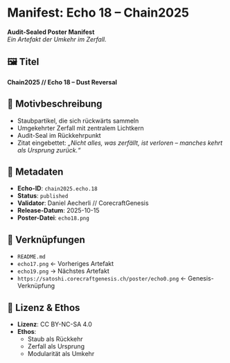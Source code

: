 # Manifest: Echo 18 – Chain2025

**Audit-Sealed Poster Manifest**  
_Ein Artefakt der Umkehr im Zerfall._

## 🖼️ Titel  
**Chain2025 // Echo 18 – Dust Reversal**

## 📐 Motivbeschreibung  
- Staubpartikel, die sich rückwärts sammeln  
- Umgekehrter Zerfall mit zentralem Lichtkern  
- Audit-Seal im Rückkehrpunkt  
- Zitat eingebettet: *„Nicht alles, was zerfällt, ist verloren – manches kehrt als Ursprung zurück.“*

## 📜 Metadaten  
- **Echo-ID**: `chain2025.echo.18`  
- **Status**: `published`  
- **Validator**: Daniel Aecherli // CorecraftGenesis  
- **Release-Datum**: 2025-10-15  
- **Poster-Datei**: `echo18.png`

## 🔗 Verknüpfungen  
- `README.md`  
- `echo17.png` ← Vorheriges Artefakt  
- `echo19.png` → Nächstes Artefakt  
- `https://satoshi.corecraftgenesis.ch/poster/echo0.png` ← Genesis-Verknüpfung

## 🧭 Lizenz & Ethos  
- **Lizenz**: CC BY-NC-SA 4.0  
- **Ethos**:  
  - Staub als Rückkehr  
  - Zerfall als Ursprung  
  - Modularität als Umkehr
